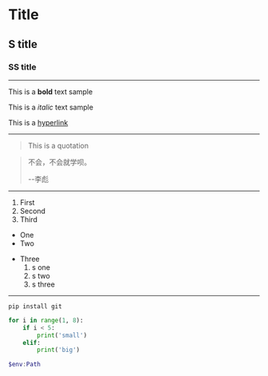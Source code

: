 # Title

## S title
### SS title
---
This is a **bold** text sample

This is a *italic* text sample

This is a [hyperlink](filename)


---
>This is a quotation

>不会，不会就学呗。
>
>--李彪

---
1. First
1. Second
3. Third

* One
* Two
- Three
    1. s one
    1. s two
    3. s three

---
`pip install git`

```python
for i in range(1, 8):
    if i < 5:
        print('small')
    elif:
        print('big')
```

```powershell
$env:Path
```
